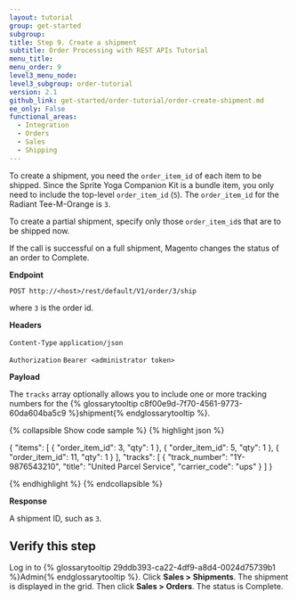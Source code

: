 ```yaml
---
layout: tutorial
group: get-started
subgroup:
title: Step 9. Create a shipment
subtitle: Order Processing with REST APIs Tutorial
menu_title:
menu_order: 9
level3_menu_node:
level3_subgroup: order-tutorial
version: 2.1
github_link: get-started/order-tutorial/order-create-shipment.md
ee_only: False
functional_areas:
  - Integration
  - Orders
  - Sales
  - Shipping
---
```


To create a shipment, you need the `order_item_id` of each item to be shipped. Since the Sprite Yoga Companion Kit is a bundle item, you only need to include the top-level `order_item_id` (`5`). The `order_item_id` for the Radiant Tee-M-Orange is `3`.

To create a partial shipment, specify only those `order_item_id`s that are to be shipped now.

If the call is successful on a full shipment, Magento changes the status of an order to Complete.

**Endpoint**

`POST http://<host>/rest/default/V1/order/3/ship`

where `3` is the order id.

**Headers**

`Content-Type` `application/json`

`Authorization` `Bearer <administrator token>`

**Payload**

The `tracks` array optionally allows you to include one or more tracking numbers for the {% glossarytooltip c8f00e9d-7f70-4561-9773-60da604ba5c9 %}shipment{% endglossarytooltip %}.

{% collapsible Show code sample %}
{% highlight json %}

{
  "items": [
    {
      "order_item_id": 3,
      "qty": 1
    },
    {
      "order_item_id": 5,
      "qty": 1
    },
    {
      "order_item_id": 11,
      "qty": 1
    }
  ],
  "tracks": [
    {
      "track_number": "1Y-9876543210",
      "title": "United Parcel Service",
      "carrier_code": "ups"
    }
  ]
}

{% endhighlight %}
{% endcollapsible %}

**Response**

A shipment ID, such as `3`.

## Verify this step

Log in to {% glossarytooltip 29ddb393-ca22-4df9-a8d4-0024d75739b1 %}Admin{% endglossarytooltip %}. Click **Sales > Shipments**. The shipment is displayed in the grid. Then click **Sales > Orders**. The status is Complete.
